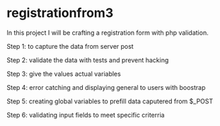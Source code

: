 # registrationfrom3
In this project I will be crafting a registration form with php validation.

Step 1: to capture the data from server post

Step 2: validate the data with tests and prevent hacking

Step 3: give the values actual variables

Step 4: error catching and displaying general to users with boostrap

Step 5: creating global variables to prefill data caputered from $_POST

Step 6: validating input fields to meet specific criterria